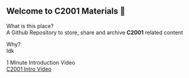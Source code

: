 ## Welcome to C2001 Materials 👋

What is this place?  
A Github Repository to store, share and archive **C2001** related content
  
Why?  
Idk  

1 Minute Introduction Video  
[C2001 Intro Video](https://youtu.be/ZFH0ny9_GzU?si=xfxXbgBain2AQj-6)
<!--

**Here are some ideas to get you started:**

🙋‍♀️ A short introduction - what is your organization all about?
🌈 Contribution guidelines - how can the community get involved?
👩‍💻 Useful resources - where can the community find your docs? Is there anything else the community should know?
🍿 Fun facts - what does your team eat for breakfast?
🧙 Remember, you can do mighty things with the power of [Markdown](https://docs.github.com/github/writing-on-github/getting-started-with-writing-and-formatting-on-github/basic-writing-and-formatting-syntax)
-->
